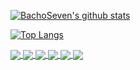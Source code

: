 [![BachoSeven's github stats](https://github-readme-stats.vercel.app/api?username=BachoSeven&count_private=true&theme=gruvbox)](https://github.com/BachoSeven/BachoSeven)

[![Top Langs](https://github-readme-stats.vercel.app/api/top-langs/?username=BachoSeven&layout=compact&theme=gruvbox)](https://github.com/BachoSeven/BachoSeven)

<a href="https://github.com/BachoSeven/dotfiles">
  <img align="center" src="https://github-readme-stats.vercel.app/api/pin/?username=BachoSeven&repo=dotfiles&theme=gruvbox" />
</a>
<a href="https://github.com/BachoSeven/labdidcomp">
  <img align="center" src="https://github-readme-stats.vercel.app/api/pin/?username=BachoSeven&repo=labdidcomp&theme=gruvbox" />
</a>
<a href="https://github.com/BachoSeven/AARGH">
  <img align="center" src="https://github-readme-stats.vercel.app/api/pin/?username=BachoSeven&repo=AARGH&theme=gruvbox" />
</a>
<a href="https://github.com/BachoSeven/startpage">
  <img align="center" src="https://github-readme-stats.vercel.app/api/pin/?username=BachoSeven&repo=startpage&theme=gruvbox" />
</a>
<a href="https://github.com/BachoSeven/aur">
  <img align="center" src="https://github-readme-stats.vercel.app/api/pin/?username=BachoSeven&repo=aur&theme=gruvbox" />
</a>
<a href="https://github.com/BachoSeven/wiki">
  <img align="center" src="https://github-readme-stats.vercel.app/api/pin/?username=BachoSeven&repo=wiki&theme=gruvbox" />
</a>
